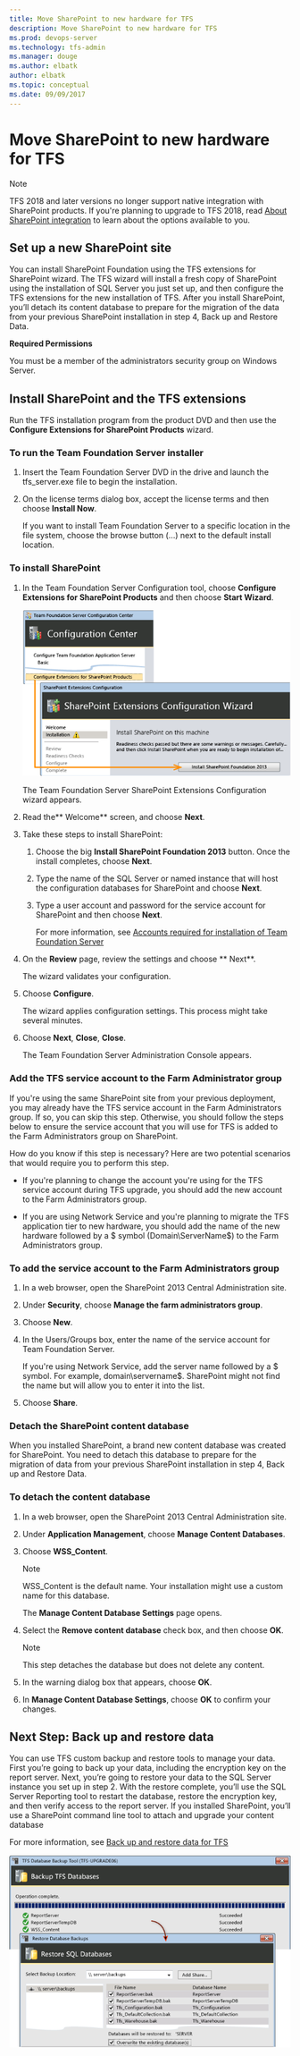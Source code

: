 ```yaml
---
title: Move SharePoint to new hardware for TFS
description: Move SharePoint to new hardware for TFS
ms.prod: devops-server
ms.technology: tfs-admin
ms.manager: douge
ms.author: elbatk
author: elbatk
ms.topic: conceptual
ms.date: 09/09/2017
---
```


# Move SharePoint to new hardware for TFS

> [!NOTE]
> TFS 2018 and later versions no longer support native integration with SharePoint products. If you're planning to upgrade to TFS 2018, read [About SharePoint integration](/azure/devops/report/sharepoint-dashboards/about-sharepoint-integration) to learn about the options available to you.

## Set up a new SharePoint site 

You can install SharePoint Foundation using the TFS extensions for SharePoint wizard. The TFS wizard will install a fresh copy of SharePoint using the installation of SQL Server you just set up, and then configure the TFS extensions for the new installation of TFS. After you install SharePoint, you’ll detach its content database to prepare for the migration of the data from your previous SharePoint installation in step 4, Back up and Restore Data.

**Required Permissions**

You must be a member of the administrators security group on Windows Server.

## Install SharePoint and the TFS extensions
 

Run the TFS installation program from the product DVD and then use the **Configure Extensions for SharePoint Products** wizard.

### To run the Team Foundation Server installer

1.  Insert the Team Foundation Server DVD in the drive and launch the tfs\_server.exe file to begin the installation.

2.  On the license terms dialog box, accept the license terms and then choose **Install Now**.

    If you want to install Team Foundation Server to a specific location in the file system, choose the browse button (…) next to the default install location.

### To install SharePoint

1.  In the Team Foundation Server Configuration tool, choose **Configure Extensions for SharePoint Products** and then choose **Start Wizard**.

	![Start Configure Extensions for SharePoint Products Wizard](../../upgrade/_img/ic666063.png)

    The Team Foundation Server SharePoint Extensions Configuration wizard appears.

2.  Read the** Welcome** screen, and choose **Next**.

3.  Take these steps to install SharePoint:

    1.  Choose the big **Install SharePoint Foundation 2013** button. Once the install completes, choose **Next**.

    2.  Type the name of the SQL Server or named instance that will host the configuration databases for SharePoint and choose **Next**.

    3.  Type a user account and password for the service account for SharePoint and then choose **Next**.

        For more information, see [Accounts required for installation of Team Foundation Server](../../requirements.md#accounts)

4.  On the **Review** page, review the settings and choose ** Next**.

    The wizard validates your configuration.

5.  Choose **Configure**.

    The wizard applies configuration settings. This process might take several minutes.

6.  Choose **Next**, **Close**, **Close**.

    The Team Foundation Server Administration Console appears.

### Add the TFS service account to the Farm Administrator group


If you're using the same SharePoint site from your previous deployment, you may already have the TFS service account in the Farm Administrators group. If so, you can skip this step. Otherwise, you should follow the steps below to ensure the service account that you will use for TFS is added to the Farm Administrators group on SharePoint.

How do you know if this step is necessary? Here are two potential scenarios that would require you to perform this step.

-   If you're planning to change the account you're using for the TFS service account during TFS upgrade, you should add the new account to the Farm Administrators group.

-   If you are using Network Service and you're planning to migrate the TFS application tier to new hardware, you should add the name of the new hardware followed by a $ symbol (Domain\\ServerName$) to the Farm Administrators group.

### To add the service account to the Farm Administrators group

1.  In a web browser, open the SharePoint 2013 Central Administration site.

2.  Under **Security**, choose **Manage the farm administrators group**.

3.  Choose **New**.

4.  In the Users/Groups box, enter the name of the service account for Team Foundation Server.

    If you're using Network Service, add the server name followed by a $ symbol. For example, domain\\servername$. SharePoint might not find the name but will allow you to enter it into the list.

5.  Choose **Share**.

### Detach the SharePoint content database

When you installed SharePoint, a brand new content database was created for SharePoint. You need to detach this database to prepare for the migration of data from your previous SharePoint installation in step 4, Back up and Restore Data.

### To detach the content database

1.  In a web browser, open the SharePoint 2013 Central Administration site.

2.  Under **Application Management**, choose **Manage Content Databases**.

3.  Choose **WSS\_Content**.

	> [!NOTE]
	> WSS_Content is the default name. Your installation might use a custom name for this database.

    The **Manage Content Database Settings** page opens.

4.  Select the **Remove content database** check box, and then choose **OK**.

	> [!NOTE]
	> This step detaches the database but does not delete any content.

5.  In the warning dialog box that appears, choose **OK**.

6.  In **Manage Content Database Settings**, choose **OK** to confirm your changes.

## Next Step: Back up and restore data

You can use TFS custom backup and restore tools to manage your data. First you’re going to back up your data, including the encryption key on the report server. Next, you’re going to restore your data to the SQL Server instance you set up in step 2. With the restore complete, you’ll use the SQL Server Reporting tool to restart the database, restore the encryption key, and then verify access to the report server. If you installed SharePoint, you’ll use a SharePoint command line tool to attach and upgrade your content database

For more information, see [Back up and restore data for TFS](/tfs/server/upgrade/upgrade-2013/backup-and-restore-data)

![Backup complete image](../_img/ic612476.png)

